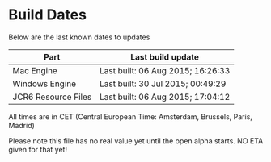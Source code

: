 # Build Dates

Below are the last known dates to updates

Part | Last build update
-----|-----
Mac Engine | Last built: 06 Aug 2015; 16:26:33
Windows Engine | Last built: 30 Jul 2015; 00:49:29
JCR6 Resource Files | Last built: 06 Aug 2015; 17:04:12
All times are in CET (Central European Time: Amsterdam, Brussels, Paris, Madrid)


Please note this file has no real value yet until the open alpha starts. NO ETA given for that yet!

